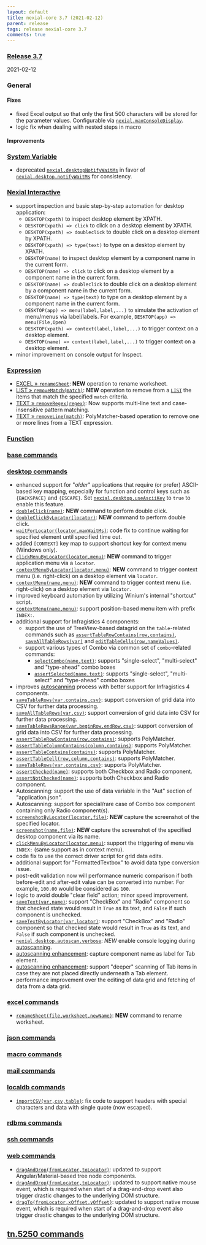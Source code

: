 ```yaml
---
layout: default
title: nexial-core 3.7 (2021-02-12)
parent: release
tags: release nexial-core 3.7
comments: true
---
```


### <a href="https://github.com/nexiality/nexial-core/releases/tag/nexial-core-v3.7_????" class="external-link" target="_nexial_link">Release 3.7</a>
2021-02-12


### General
#### Fixes
- fixed Excel output so that only the first 500 characters will be stored for the parameter values. 
  Configurable via [`nexial.maxConsoleDisplay`](../systemvars/index.html#nexial.maxConsoleDisplay).
- logic fix when dealing with nested steps in macro

#### Improvements


### [System Variable](../systemvars)
- deprecated [`nexial.desktopNotifyWaitMs`](../systemvars/content.html#nexial.desktopNotifyWaitMs) in favor of
  [`nexial.desktop.notifyWaitMs`](../systemvars/content.html#nexial.desktop.notifyWaitMs) for consistency.


### [Nexial Interactive](../interactive)
- support inspection and basic step-by-step automation for desktop application:
  - `DESKTOP(xpath)` to inspect desktop element by XPATH.
  - `DESKTOP(xpath) => click` to click on a desktop element by XPATH.
  - `DESKTOP(xpath) => doubleclick` to double click on a desktop element by XPATH.
  - `DESKTOP(xpath) => type(text)` to type on a desktop element by XPATH.
  - `DESKTOP(name)` to inspect desktop element by a component name in the current form.
  - `DESKTOP(name) => click` to click on a desktop element by a component name in the current form.
  - `DESKTOP(name) => doubleclick` to double click on a desktop element by a component name in the current form.
  - `DESKTOP(name) => type(text)` to type on a desktop element by a component name in the current form.
  - `DESKTOP(app) => menu(label,label,...)` to simulate the activation of menu/menus via label/labels. For example,
    `DESKTOP(app) => menu(File,Open)`
  - `DESKTOP(xpath) => context(label,label,...)` to trigger context on a desktop element.
  - `DESKTOP(name) => context(label,label,...)` to trigger context on a desktop element.
- minor improvement on console output for Inspect.


### [Expression](../expressions)
- [EXCEL &raquo; `renameSheet`](../expressions/EXCELexpression#renamesheetworksheetnewname): **NEW** operation to 
  rename worksheet.
- [LIST &raquo; `removeMatch(match)`](../expressions/LISTexpression#removematchmatch): **NEW** operation to remove from 
  a [`LIST`](../expressions/LISTexpression) the items that match the specified `match` criteria.
- [TEXT &raquo; `removeRegex(regex)`](../expressions/TEXTexpression#removeregexregexmultilinecasesensitive): Now 
  supports multi-line text and case-insensitive pattern matching.
- [TEXT &raquo; `removeLine(match)`](../expressions/TEXTexpression#removelinematch): PolyMatcher-based operation to 
  remove one or more lines from a TEXT expression.


### [Function](../functions)

 
### [base commands](../commands/base)


### [desktop commands](../commands/desktop)
- enhanced support for "_older_" applications that require (or prefer) ASCII-based key mapping, especially for function
  and control keys such as `{BACKSPACE}` and `{ESCAPE}`. Set 
  [`nexial.desktop.useAsciiKey`](../systemvars/index.html#nexial.destop.useAsciiKey) to `true` to enable this feature.
- [`doubleClick(name)`](../commands/desktop/doubleClick(name)): **NEW** command to perform double click.
- [`doubleClickByLocator(locator)`](../commands/desktop/doubleClickByLocator(locator)): **NEW** command to perform 
  double click.
- [`waitForLocator(locator,maxWaitMs)`](../commands/desktop/waitForLocator(locator,maxWaitMs)): code fix to continue 
  waiting for specified element until specified time out.
- added `[CONTEXT]` key map to support shortcut key for context menu (Windows only).
- [`clickMenuByLocator(locator,menu)`](../commands/desktop/clickMenuByLocator(locator,menu)): **NEW** command to trigger
  application menu via a `locator`.
- [`contextMenuByLocator(locator,menu)`](../commands/desktop/contextMenuByLocator(locator,menu)): **NEW** command to
  trigger context menu (i.e. right-click) on a desktop element via `locator`.
- [`contextMenu(name,menu)`](../commands/desktop/contextMenu(locator,menu)): **NEW** command to
  trigger context menu (i.e. right-click) on a desktop element via `locator`.
- improved keyboard automation by utilizing Winium's internal "shortcut" script.
- [`contextMenu(name,menu)`](../commands/desktop/contextMenu(locator,menu)): support position-based menu item with prefix
  `INDEX:`.
- additional support for Infragistics 4 components:
  - support the use of TreeView-based datagrid on the `table`-related commands such as 
    [`assertTableRowContains(row,contains)`](../commands/desktop/assertTableRowContains(row,contains)), 
    [`saveAllTableRows(var)`](../commands/desktop/saveAllTableRows(var)) and 
    [`editTableCells(row,nameValues)`](../commands/desktop/editTableCells(row,nameValues)).
  - support various types of Combo via common set of `combo`-related commands:
    - [`selectCombo(name,text)`](../commands/desktop/selectCombo(name,text)): supports "single-select", "multi-select" 
      and "type-ahead" combo boxes
    - [`assertSelected(name,text)`](../commands/desktop/assertSelected(name,text)): supports "single-select", 
      "multi-select" and "type-ahead" combo boxes
- improves [autoscanning](../commands/desktop/configureDesktopApplication#the-benefit-of-autoscan) process with better
  support for Infragistics 4 components.
- [`saveTableRows(var,contains,csv)`](../commands/desktop/saveTableRows(var,contains,csv)): support conversion of grid
  data into CSV for further data processing.
- [`saveAllTableRows(var,csv)`](../commands/desktop/saveAllTableRows(var,csv)): support conversion of grid data into 
  CSV for further data processing.
- [`saveTableRowsRange(var,beginRow,endRow,csv)`](../commands/desktop/saveTableRowsRange(var,beginRow,endRow,csv)): 
  support conversion of grid data into CSV for further data processing.
- [`assertTableRowContains(row,contains)`](../commands/desktop/assertTableRowContains(row,contains)): supports PolyMatcher.
- [`assertTableColumnContains(column,contains)`](../commands/desktop/assertTableColumnContains(column,contains)): 
  supports PolyMatcher.
- [`assertTableContains(contains)`](../commands/desktop/assertTableContains(contains)): supports PolyMatcher.
- [`assertTableCell(row,column,contains)`](../commands/desktop/assertTableCell(row,column,contains)): supports PolyMatcher.
- [`saveTableRows(var,contains,csv)`](../commands/desktop/saveTableRows(var,contains,csv)): supports PolyMatcher.
- [`assertChecked(name)`](../commands/desktop/assertChecked(name)): supports both Checkbox and Radio component.
- [`assertNotChecked(name)`](../commands/desktop/assertNotChecked(name)): supports both Checkbox and Radio component.
- Autoscanning: support the use of data variable in the "Aut" section of "application.json".
- Autoscanning: support for special/rare case of Combo box component containing only Radio component(s).
- [`screenshotByLocator(locator,file)`](../commands/desktop/screenshotByLocator(locator,file)): **NEW** capture the 
  screenshot of the specified locator.
- [`screenshot(name,file)`](../commands/desktop/screenshot(name,file)): **NEW** capture the screenshot of the specified 
  desktop component via its name.
- [`clickMenuByLocator(locator,menu)`](../commands/desktop/clickMenuByLocator(locator,menu)): support the triggering 
  of menu via `INDEX:` (same support as in context menu).
- code fix to use the correct driver script for grid data edits.
- additional support for "FormattedTextbox" to avoid data type conversion issue.
- post-edit validation now will performance numeric comparison if both before-edit and after-edit value can be 
  converted into number. For example, `100.00` would be considered as `100`.
- logic to avoid double "clear field" action; minor speed improvement.
- [`saveText(var,name)`](../commands/desktop/saveText(var,name)): support "CheckBox" and "Radio" component so that 
  checked state would result in `True` as its text, and `False` if such component is unchecked.
- [`saveTextByLocator(var,locator)`](../commands/desktop/saveTextByLocator(var,locator)): support "CheckBox" and "Radio" 
  component so that checked state would result in `True` as its text, and `False` if such component is unchecked.
- [`nexial.desktop.autoscan.verbose`](../../systemvar/index.html#nexiak.desktop.autoscan.verbose): *NEW* enable console 
  logging during [autoscanning](../commands/desktop/configureDesktopApplication#autoscan).
- [autoscanning enhancement](../commands/desktop/configureDesktopApplication#autoscan): capture component name as label 
  for Tab element.
- [autoscanning enhancement](../commands/desktop/configureDesktopApplication#autoscan): support "deeper" scanning of 
  Tab items in case they are not placed directly underneath a Tab element.
- performance improvement over the editing of data grid and fetching of data from a data grid.


### [excel commands](../commands/excel)
- [`renameSheet(file,worksheet,newName)`](../commands/excel/renameSheet(file,worksheet,newName)): **NEW** command to 
  rename worksheet.


### [json commands](../commands/json)


### [macro commands](../commands/macro)


### [mail commands](../commands/mail)


### [localdb commands](../commands/localdb)
- [`importCSV(var,csv,table)`](../commands/localdb/importCSV(var,csv,table)): fix code to support headers with 
  special characters and data with single quote (now escaped).


### [rdbms commands](../commands/rdbms)


### [ssh commands](../commands/ssh)


### [web commands](../commands/web)
- [`dragAndDrop(fromLocator,toLocator)`](../commands/web/dragAndDrop(fromLocator,toLocator)): updated to support 
  Angular/Material-based tree node components.
- [`dragAndDrop(fromLocator,toLocator)`](../commands/web/dragAndDrop(fromLocator,toLocator)): updated to support 
  native mouse event, which is required when start of a drag-and-drop event also trigger drastic changes to the 
  underlying DOM structure.
- [`dragTo(fromLocator,xOffset,yOffset)`](../commands/web/dragTo(fromLocator,xOffset,yOffset)): updated to support 
  native mouse event, which is required when start of a drag-and-drop event also trigger drastic changes to the 
  underlying DOM structure.


## [tn.5250 commands](../commands/tn.5250)
